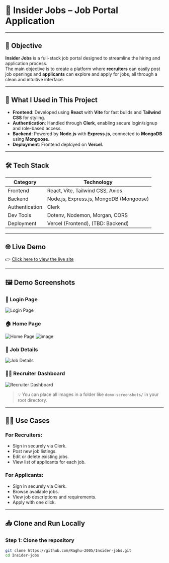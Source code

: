 # 💼 Insider Jobs – Job Portal Application

---

## 🎯 Objective

**Insider Jobs** is a full-stack job portal designed to streamline the hiring and application process.  
The main objective is to create a platform where **recruiters** can easily post job openings and **applicants** can explore and apply for jobs, all through a clean and intuitive interface.

---

## 🔧 What I Used in This Project

- **Frontend**: Developed using **React** with **Vite** for fast builds and **Tailwind CSS** for styling.
- **Authentication**: Handled through **Clerk**, enabling secure login/signup and role-based access.
- **Backend**: Powered by **Node.js** with **Express.js**, connected to **MongoDB** using **Mongoose**.
- **Deployment**: Frontend deployed on **Vercel**.

---

## 🛠️ Tech Stack

| Category     | Technology                     |
|--------------|--------------------------------|
| Frontend     | React, Vite, Tailwind CSS, Axios |
| Backend      | Node.js, Express.js, MongoDB (Mongoose) |
| Authentication | Clerk                         |
| Dev Tools    | Dotenv, Nodemon, Morgan, CORS   |
| Deployment   | Vercel (Frontend), (TBD: Backend) |

---

## 🌐 Live Demo

👉 [Click here to view the live site](https://job-portal-gs-client.vercel.app/)

---

## 🖼️ Demo Screenshots

### 🔐 Login Page
![Login Page](demo-screenshots/login-page.png)
### 🏠 Home Page
![Home Page](https://github.com/user-attachments/assets/9cc81687-6f5f-4d4f-9e3f-ada00cb67931)
![image](https://github.com/user-attachments/assets/19e0cbcf-e3b4-4f0e-8123-f08b8a091e2a)



### 📄 Job Details
![Job Details](demo-screenshots/job-details.png)

### 🧑‍💼 Recruiter Dashboard
![Recruiter Dashboard](demo-screenshots/recruiter-dashboard.png)

> 💡 You can place all images in a folder like `demo-screenshots/` in your root directory.

---

## 🧑‍🏫 Use Cases

### For Recruiters:
- Sign in securely via Clerk.
- Post new job listings.
- Edit or delete existing jobs.
- View list of applicants for each job.

### For Applicants:
- Sign in securely via Clerk.
- Browse available jobs.
- View job descriptions and requirements.
- Apply with one click.

---

## 📥 Clone and Run Locally

### Step 1: Clone the repository

```bash
git clone https://github.com/Raghu-2005/Insider-jobs.git
cd Insider-jobs
